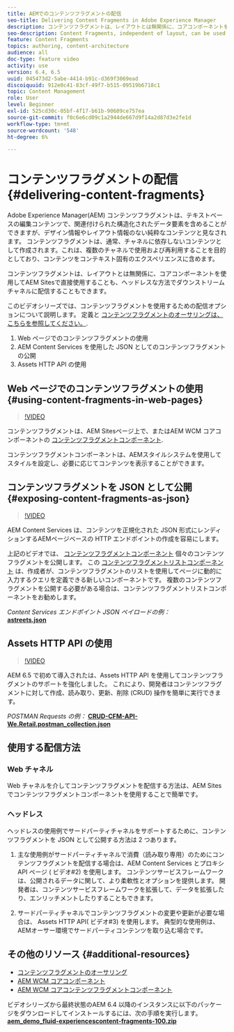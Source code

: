```yaml
---
title: AEMでのコンテンツフラグメントの配信
seo-title: Delivering Content Fragments in Adobe Experience Manager
description: コンテンツフラグメントは、レイアウトとは無関係に、コアコンポーネントを使用してAEM Sitesで直接使用することも、ヘッドレスな方法でダウンストリームチャネルに配信することもできます。
seo-description: Content Fragments, independent of layout, can be used directly in AEM Sites with Core Components or can be delivered in a headless manner to downstream channels.
feature: Content Fragments
topics: authoring, content-architecture
audience: all
doc-type: feature video
activity: use
version: 6.4, 6.5
uuid: 045473d2-5abe-4414-b91c-d369f3069ead
discoiquuid: 912e0c41-83cf-49f7-b515-09519b6718c1
topic: Content Management
role: User
level: Beginner
exl-id: 525cd30c-05bf-4f17-b61b-90609ce757ea
source-git-commit: f0c6e6cd09c1a2944de667d9f14a2d87d3e2fe1d
workflow-type: tm+mt
source-wordcount: '548'
ht-degree: 6%

---
```


# コンテンツフラグメントの配信 {#delivering-content-fragments}

Adobe Experience Manager(AEM) コンテンツフラグメントは、テキストベースの編集コンテンツで、関連付けられた構造化されたデータ要素を含めることができますが、デザイン情報やレイアウト情報のない純粋なコンテンツと見なされます。 コンテンツフラグメントは、通常、チャネルに依存しないコンテンツとして作成されます。これは、複数のチャネルで使用および再利用することを目的としており、コンテンツをコンテキスト固有のエクスペリエンスに含めます。

コンテンツフラグメントは、レイアウトとは無関係に、コアコンポーネントを使用してAEM Sitesで直接使用することも、ヘッドレスな方法でダウンストリームチャネルに配信することもできます。

このビデオシリーズでは、コンテンツフラグメントを使用するための配信オプションについて説明します。 定義と [コンテンツフラグメントのオーサリングは、こちらを参照してください。](content-fragments-feature-video-use.md).

1. Web ページでのコンテンツフラグメントの使用
2. AEM Content Services を使用した JSON としてのコンテンツフラグメントの公開
3. Assets HTTP API の使用

## Web ページでのコンテンツフラグメントの使用 {#using-content-fragments-in-web-pages}

>[!VIDEO](https://video.tv.adobe.com/v/22449/?quality=12&learn=on)

コンテンツフラグメントは、AEM Sitesページ上で、またはAEM WCM コアコンポーネントの [コンテンツフラグメントコンポーネント](https://experienceleague.adobe.com/docs/experience-manager-core-components/using/components/content-fragment-component.html?lang=ja).

コンテンツフラグメントコンポーネントは、AEMスタイルシステムを使用してスタイルを設定し、必要に応じてコンテンツを表示することができます。

## コンテンツフラグメントを JSON として公開 {#exposing-content-fragments-as-json}

>[!VIDEO](https://video.tv.adobe.com/v/22448/?quality=12&learn=on)

AEM Content Services は、コンテンツを正規化された JSON 形式にレンディションするAEMページベースの HTTP エンドポイントの作成を容易にします。

上記のビデオでは、 [コンテンツフラグメントコンポーネント](https://experienceleague.adobe.com/docs/experience-manager-core-components/using/components/content-fragment-component.html) 個々のコンテンツフラグメントを公開します。 この [コンテンツフラグメントリストコンポーネント](https://experienceleague.adobe.com/docs/experience-manager-core-components/using/components/content-fragment-list.html) は、作成者が、コンテンツフラグメントのリストを使用してページに動的に入力するクエリを定義できる新しいコンポーネントです。 複数のコンテンツフラグメントを公開する必要がある場合は、コンテンツフラグメントリストコンポーネントをお勧めします。

*Content Services エンドポイント JSON ペイロードの例：*\
**[astreets.json](assets/athletes.json)**

## Assets HTTP API の使用

>[!VIDEO](https://video.tv.adobe.com/v/26390/?quality=12&learn=on)

AEM 6.5 で初めて導入されたは、Assets HTTP API を使用してコンテンツフラグメントのサポートを強化しました。 これにより、開発者はコンテンツフラグメントに対して作成、読み取り、更新、削除 (CRUD) 操作を簡単に実行できます。

*POSTMAN Requests の例：*
**[CRUD-CFM-API-We.Retail.postman_collection.json](assets/CRUD-CFM-API-We.Retail.postman_collection.json)**

## 使用する配信方法

### Web チャネル

Web チャネルを介してコンテンツフラグメントを配信する方法は、AEM Sitesでコンテンツフラグメントコンポーネントを使用することで簡単です。

### ヘッドレス

ヘッドレスの使用例でサードパーティチャネルをサポートするために、コンテンツフラグメントを JSON として公開する方法は 2 つあります。

1. 主な使用例がサードパーティチャネルで消費（読み取り専用）のためにコンテンツフラグメントを配信する場合は、AEM Content Services とプロキシ API ページ ( ビデオ#2) を使用します。 コンテンツサービスフレームワークは、公開されるデータに関して、より柔軟性とオプションを提供します。 開発者は、コンテンツサービスフレームワークを拡張して、データを拡張したり、エンリッチメントしたりすることもできます。

2. サードパーティチャネルでコンテンツフラグメントの変更や更新が必要な場合は、 Assets HTTP API( ビデオ#3) を使用します。 典型的な使用例は、AEMオーサー環境でサードパーティコンテンツを取り込む場合です。

## その他のリソース {#additional-resources}

* [コンテンツフラグメントのオーサリング](content-fragments-feature-video-use.md)
* [AEM WCM コアコンポーネント](https://experienceleague.adobe.com/docs/experience-manager-core-components/using/introduction.html?lang=ja)
* [AEM WCM コアコンテンツフラグメントコンポーネント](https://experienceleague.adobe.com/docs/experience-manager-core-components/using/components/content-fragment-component.html)

ビデオシリーズから最終状態のAEM 6.4 以降のインスタンスに以下のパッケージをダウンロードしてインストールするには、次の手順を実行します。\
**[aem_demo_fluid-experiencescontent-fragments-100.zip](assets/aem_demo_fluid-experiencescontent-fragments-100.zip)**
